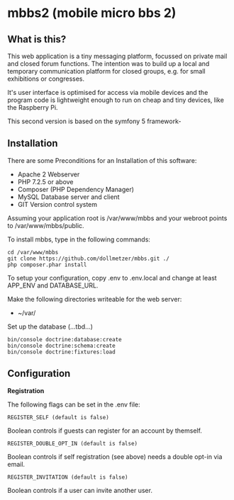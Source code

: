 mbbs2 (mobile micro bbs 2)
==========================

What is this?
-------------
This web application is a tiny messaging platform, focussed on private mail 
and closed forum functions. The intention was to build up a local and temporary 
communication platform for closed groups, e.g. for small exhibitions or 
congresses.

It's user interface is optimised for access via mobile devices and the program
code is lightweight enough to run on cheap and tiny devices, like the 
Raspberry Pi.

This second version is based on the symfony 5 framework-


Installation
------------
There are some Preconditions for an Installation of this software:

* Apache 2 Webserver
* PHP 7.2.5 or above
* Composer (PHP Dependency Manager)
* MySQL Database server and client
* GIT Version control system

Assuming your application root is /var/www/mbbs and your webroot points to 
/var/www/mbbs/public.

To install mbbs, type in the following commands:

    cd /var/www/mbbs
    git clone https://github.com/dollmetzer/mbbs.git ./
    php composer.phar install
    
To setup  your configuration, copy .env to .env.local and change at least 
APP_ENV and DATABASE_URL.

Make the following directories writeable for the web server:

* ~/var/

Set up the database (...tbd...)

    bin/console doctrine:database:create
    bin/console doctrine:schema:create
    bin/console doctrine:fixtures:load
    

Configuration
-------------
**Registration**

The following flags can be set in the .env file:

    REGISTER_SELF (default is false)
Boolean controls if guests can register for an account by themself.

    REGISTER_DOUBLE_OPT_IN (default is false)
Boolean controls if self registration (see above) needs a double opt-in via email.

    REGISTER_INVITATION (default is false)
Boolean controls if a user can invite another user. 
   